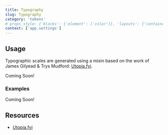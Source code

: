 ```yaml
---
title: Typography
slug: Typography
category: 'tokens'
# props_style: {'blocks': {'element': ['color']}, 'layouts': {'container': ['container', 'size']}}
context: ['app.settings']
---
```


## Usage

Typographic scales are generated using a mixin based on the work of James Gilyead & Trys Mudford: [Utopia.fyi](https://utopia.fyi/).

<p class="feedback:prose status:default bg:default:100 variant:bare emoji:default">Coming Soon!</p>

### Examples

<p class="feedback:prose status:default bg:default:100 variant:bare emoji:default">Coming Soon!</p>

## Resources

- [Utopia.fyi](https://utopia.fyi/)
